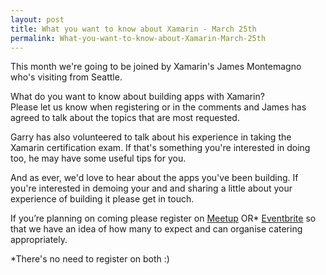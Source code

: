 ```yaml
---
layout: post
title: What you want to know about Xamarin - March 25th
permalink: What-you-want-to-know-about-Xamarin-March-25th
---
```


This month we're going to be joined by Xamarin's James Montemagno who's visiting from Seattle.

What do you want to know about building apps with Xamarin?  
Please let us know when registering or in the comments and James has agreed to talk about the topics that are most requested.

Garry has also volunteered to talk about his experience in taking the Xamarin certification exam. If that's something you're interested in doing too, he may have some useful tips for you.

And as ever, we'd love to hear about the apps you've been building. If you're interested in demoing your and and sharing a little about your experience of building it please get in touch.

If you’re planning on coming please register on [Meetup](http://www.meetup.com/wpuguk/events/219701132/) OR\* [Eventbrite](http://wal52.eventbrite.com/) so that we have an idea of how many to expect and can organise catering appropriately.

\*There's no need to register on both :)
